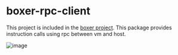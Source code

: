 # boxer-rpc-client
This project is included in the [boxer project](https://github.com/hongsam14/boxer). This package provides instruction calls using rpc between vm and host.

![image](https://github.com/user-attachments/assets/5792346b-10a8-4c57-8e04-d72b8931f5de)

